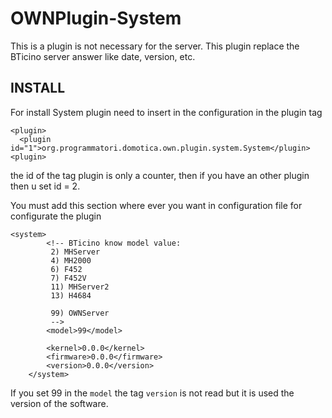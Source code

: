 OWNPlugin-System
================
This is a plugin is not necessary for the server.
This plugin replace the BTicino server answer like date, version, etc.

INSTALL
-------

For install System plugin need to insert in the configuration in the plugin tag

```
<plugin>
  <plugin id="1">org.programmatori.domotica.own.plugin.system.System</plugin>
<plugin>
```

the id of the tag plugin is only a counter, then if you have an other plugin then u set id = 2.

You must add this section where ever you want in configuration file for configurate the plugin
```
<system>
	    <!-- BTicino know model value:
	     2) MHServer
		 4) MH2000
		 6) F452
		 7) F452V
		 11) MHServer2
		 13) H4684
		 
		 99) OWNServer
	     -->
		<model>99</model>
		
		<kernel>0.0.0</kernel>
		<firmware>0.0.0</firmware>
		<version>0.0.0</version>
	</system>
```

If you set 99 in the `model` the tag `version` is not read but it is used the version of the software.
